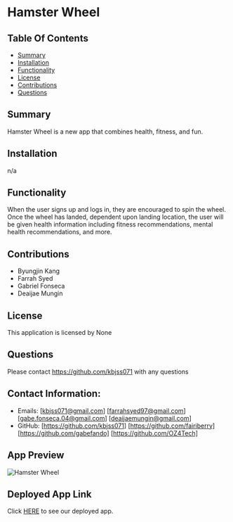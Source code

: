 # Hamster Wheel  

## Table Of Contents
- [Summary](#summary)
- [Installation](#installation)
- [Functionality](#functionality)
- [License](#license)
- [Contributions](#contributions)
- [Questions](#questions)

## Summary
Hamster Wheel is a new app that combines health, fitness, and fun. 


## Installation
n/a

## Functionality
When the user signs up and logs in, they are encouraged to spin the wheel. Once the wheel has landed, dependent upon landing location, the user will be given health information including fitness recommendations, mental health recommendations, and more.  

## Contributions
- Byungjin Kang 
- Farrah Syed 
- Gabriel Fonseca 
- Deaijae Mungin

## License
This application is licensed by None

## Questions
Please contact https://github.com/kbjss071 with any questions

## Contact Information:
- Emails: [kbjss071@gmail.com]
        [farrahsyed97@gmail.com]
        [gabe.fonseca.04@gmail.com]
        [deaijaemungin@gmail.com]
- GitHub: [https://github.com/kbjss071]
         [https://github.com/fairiberry]
         [https://github.com/gabefando]
         [https://github.com/OZ4Tech]

## App Preview

![Hamster Wheel](https://user-images.githubusercontent.com/103383531/188070123-36921b91-8779-45c6-b34b-f70937d86f06.gif)


## Deployed App Link

Click [HERE](https://hamster-wheel-g9.herokuapp.com/) to see our deployed app.
